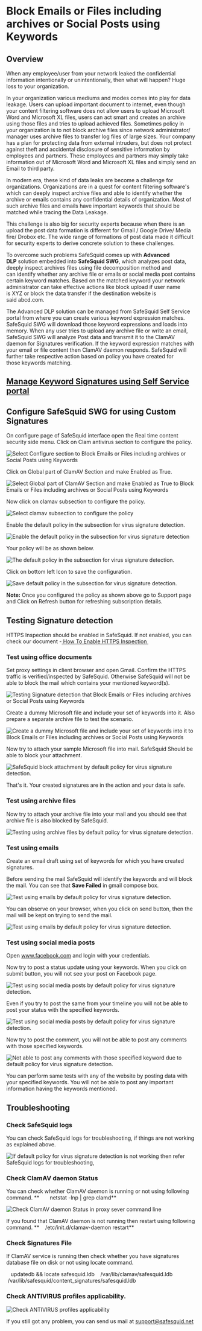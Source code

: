 # Block Emails or Files including archives or Social Posts using Keywords

## Overview

When any employee/user from your network leaked the confidential information intentionally or unintentionally, then what will happen? Huge loss to your organization.

In your organization various mediums and modes comes into play for data leakage. Users can upload important document to internet, even though your content filtering software does not allow users to upload Microsoft Word and Microsoft XL files, users can act smart and creates an archive using those files and tries to upload achieved files. Sometimes policy in your organization is to not block archive files since network administrator/ manager uses archive files to transfer log files of large sizes.
Your company has a plan for protecting data from external intruders, but does not protect against theft and accidental disclosure of sensitive information by employees and partners. These employees and partners may simply take information out of Microsoft Word and Microsoft XL files and simply send an Email to third party.

In modern era, these kind of data leaks are become a challenge for organizations. Organizations are in a quest for content filtering software's which can deeply inspect archive files and able to identify whether the archive or emails contains any confidential details of organization. Most of such archive files and emails have important keywords that should be matched while tracing the Data Leakage.

This challenge is also big for security experts because when there is an upload the post data formation is different for Gmail / Google Drive/ Media fire/ Drobox etc. The wide range of formations of post data made it difficult for security experts to derive concrete solution to these challenges.

To overcome such problems SafeSquid comes up with **Advanced DLP** solution embedded into **SafeSquid SWG**, which analyzes post data, deeply inspect archives files using file decomposition method and can identify whether any archive file or emails or social media post contains certain keyword matches. Based on the matched keyword your network administrator can take effective actions like block upload if user name is XYZ or block the data transfer if the destination website is said abcd.com. 

The Advanced DLP solution can be managed from SafeSquid Self Service portal from where you can create various keyword expression matches. SafeSquid SWG will download those keyword expressions and loads into memory. When any user tries to upload any archive file or write an email, SafeSquid SWG will analyze Post data and transmit it to the ClamAV daemon for Signatures verification. If the keyword expression matches with your email or file content then ClamAV daemon responds. SafeSquid will further take respective action based on policy you have created for those keywords matching.

## [Manage Keyword Signatures using Self Service portal](https://help.safesquid.com/portal/en/kb/articles/manage-keyword-signatures-using-self-service-portal)

## Configure SafeSquid SWG for using Custom Signatures

On configure page of SafeSquid interface open the Real time content security side menu. Click on Clam antivirus section to configure the policy.

![Select Configure section to Block Emails or Files including archives or Social Posts using Keywords](/img/How_To/Block_Emails_or_Files_including_archives_or_Social_Posts_using_Keywords/image1.webp)

Click on Global part of ClamAV Section and make Enabled as True.

![Select Global part of ClamAV Section and make Enabled as True to Block Emails or Files including archives or Social Posts using Keywords](/img/How_To/Block_Emails_or_Files_including_archives_or_Social_Posts_using_Keywords/image2.webp)

Now click on clamav subsection to configure the policy.

![Select clamav subsection to configure the policy](/img/How_To/Block_Emails_or_Files_including_archives_or_Social_Posts_using_Keywords/image3.webp)

Enable the default policy in the subsection for virus signature detection.

![Enable the default policy in the subsection for virus signature detection](/img/How_To/Block_Emails_or_Files_including_archives_or_Social_Posts_using_Keywords/image4.webp)

Your policy will be as shown below.

![The default policy in the subsection for virus signature detection.](/img/How_To/Block_Emails_or_Files_including_archives_or_Social_Posts_using_Keywords/image5.webp)

Click on bottom left Icon to save the configuration.

![Save default policy in the subsection for virus signature detection.](/img/How_To/Block_Emails_or_Files_including_archives_or_Social_Posts_using_Keywords/image6.webp)

**Note:** Once you configured the policy as shown above go to Support page and Click on Refresh button for refreshing subscription details.

## Testing Signature detection

HTTPS Inspection should be enabled in SafeSquid. If not enabled, you can check our document -[ How To Enable HTTPS Inspection ](https://help.safesquid.com/portal/en/kb/articles/setup-https-inspection)

### Test using office documents

Set proxy settings in client browser and open Gmail. Confirm the HTTPS traffic is verified/inspected by SafeSquid. Otherwise SafeSquid will not be able to block the mail which contains your mentioned keyword(s).

![Testing Signature detection that Block Emails or Files including archives or Social Posts using Keywords](/img/How_To/Block_Emails_or_Files_including_archives_or_Social_Posts_using_Keywords/image7.webp)

Create a dummy Microsoft file and include your set of keywords into it. Also prepare a separate archive file to test the scenario.

![Create a dummy Microsoft file and include your set of keywords into it to Block Emails or Files including archives or Social Posts using Keywords](/img/How_To/Block_Emails_or_Files_including_archives_or_Social_Posts_using_Keywords/image8.webp)

Now try to attach your sample Microsoft file into mail. SafeSquid Should be able to block your attachment.

![SafeSquid block attachment by default policy for virus signature detection. ](/img/How_To/Block_Emails_or_Files_including_archives_or_Social_Posts_using_Keywords/image9.webp)

That's it. Your created signatures are in the action and your data is safe. 

### Test using archive files

Now try to attach your archive file into your mail and you should see that archive file is also blocked by SafeSquid.

![Testing using archive files by default policy for virus signature detection.](/img/How_To/Block_Emails_or_Files_including_archives_or_Social_Posts_using_Keywords/image10.webp)

### Test using emails

Create an email draft using set of keywords for which you have created signatures.

Before sending the mail SafeSquid will identify the keywords and will block the mail. You can see that **Save Failed** in gmail compose box.

![Test using emails by default policy for virus signature detection.](/img/How_To/Block_Emails_or_Files_including_archives_or_Social_Posts_using_Keywords/image11.webp)

You can observe on your browser, when you click on send button, then the mail will be kept on trying to send the mail. 

![Test using emails by default policy for virus signature detection.](/img/How_To/Block_Emails_or_Files_including_archives_or_Social_Posts_using_Keywords/image12.webp)

### Test using social media posts

Open www.facebook.com and login with your credentials.

Now try to post a status update using your keywords. When you click on submit button, you will not see your post on Facebook page.

![Test using social media posts by default policy for virus signature detection.](/img/How_To/Block_Emails_or_Files_including_archives_or_Social_Posts_using_Keywords/image13.webp)

Even if you try to post the same from your timeline you will not be able to post your status with the specified keywords.

![Test using social media posts by default policy for virus signature detection.](/img/How_To/Block_Emails_or_Files_including_archives_or_Social_Posts_using_Keywords/image14.webp)

Now try to post the comment, you will not be able to post any comments with those specified keywords.

![Not able to post any comments with those specified keyword due to default policy for virus signature detection.](/img/How_To/Block_Emails_or_Files_including_archives_or_Social_Posts_using_Keywords/image15.webp)

You can perform same tests with any of the website by posting data with your specified keywords. You will not be able to post any important information having the keywords mentioned.

## Troubleshooting 

### Check SafeSquid logs

You can check SafeSquid logs for troubleshooting, if things are not working as explained above.

![If default policy for virus signature detection is not working then refer SafeSquid logs for troubleshooting, ](/img/How_To/Block_Emails_or_Files_including_archives_or_Social_Posts_using_Keywords/image16.webp)

### Check ClamAV daemon Status

You can check whether ClamAV daemon is running or not using following command.
**       netstat -lnp | grep clamd**

![Check ClamAV daemon Status in proxy sever command line](/img/How_To/Block_Emails_or_Files_including_archives_or_Social_Posts_using_Keywords/image17.webp)

If you found that ClamAV daemon is not running then restart using following command.
**    /etc/init.d/clamav-daemon restart**

### Check Signatures File

If ClamAV service is running then check whether you have signatures database file on disk or not using locate command.

   updatedb && locate safesquid.ldb
   /var/lib/clamav/safesquid.ldb
   /var/lib/safesquid/content_signatures/safesquid.ldb

### Check ANTIVIRUS profiles applicability. 

![Check ANTIVIRUS profiles applicability](/img/How_To/Block_Emails_or_Files_including_archives_or_Social_Posts_using_Keywords/image18.webp)

If you still got any problem, you can send us mail at support@safesquid.net

